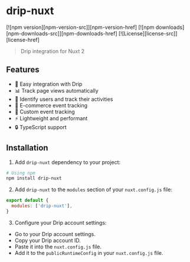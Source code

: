 # drip-nuxt

[![npm version][npm-version-src]][npm-version-href]
[![npm downloads][npm-downloads-src]][npm-downloads-href]
[![License][license-src]][license-href]

> Drip integration for Nuxt 2

## Features

- 🚀 Easy integration with Drip
- 📊 Track page views automatically
- 👤 Identify users and track their activities
- 🛒 E-commerce event tracking
- 🔄 Custom event tracking
- ⚡️ Lightweight and performant
- 🔒 TypeScript support

## Installation

1. Add `drip-nuxt` dependency to your project:

```bash
# Using npm
npm install drip-nuxt
```

2. Add `drip-nuxt` to the `modules` section of your `nuxt.config.js` file:

```js
export default {
  modules: ['drip-nuxt'],
}
```

3. Configure your Drip account settings:

- Go to your Drip account settings.
- Copy your Drip account ID.
- Paste it into the `nuxt.config.js` file.
- Add it to the `publicRuntimeConfig` in your `nuxt.config.js` file.

